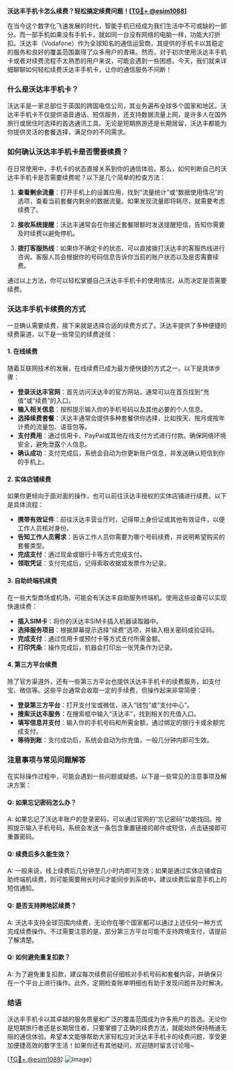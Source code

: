 **沃达丰手机卡怎么续费？轻松搞定续费问题！[[TG💪+ @esim1088](https://t.me/s/esim1088)]**

在当今这个数字化飞速发展的时代，智能手机已经成为我们生活中不可或缺的一部分。而一部手机如果没有手机卡，就如同一台没有网络的电脑一样，功能大打折扣。沃达丰（Vodafone）作为全球知名的通信运营商，其提供的手机卡以其稳定的服务和良好的覆盖范围赢得了众多用户的青睐。然而，对于初次使用沃达丰手机卡或者对续费流程不太熟悉的用户来说，可能会遇到一些困惑。今天，我们就来详细聊聊如何轻松续费沃达丰手机卡，让你的通信服务不间断！

### 什么是沃达丰手机卡？

沃达丰是一家总部位于英国的跨国电信公司，其业务遍布全球多个国家和地区。沃达丰手机卡不仅提供语音通话、短信服务，还支持数据流量上网，是许多人在国外旅行或居住时选择的首选通讯工具。无论是短期旅游还是长期居留，沃达丰都能为你提供灵活的套餐选择，满足你的不同需求。

### 如何确认沃达丰手机卡是否需要续费？

在日常使用中，手机卡的状态直接关系到你的通信体验。那么，如何判断自己的沃达丰手机卡是否需要续费呢？以下是几个简单的检查方法：

1. **查看剩余流量**：打开手机上的设置应用，找到“流量统计”或“数据使用情况”的选项，查看当前套餐内剩余的数据流量。如果发现流量即将耗尽，就需要考虑续费了。
   
2. **接收系统提醒**：沃达丰通常会在你接近套餐限额时发送提醒短信，告知你需要及时续费以避免停机。

3. **拨打客服热线**：如果你不确定卡的状态，可以直接拨打沃达丰的客服热线进行咨询。客服人员会根据你的号码信息告诉你当前的账户状态以及是否需要续费。

通过以上方法，你可以轻松掌握自己沃达丰手机卡的使用情况，从而决定是否需要续费。

### 沃达丰手机卡续费的方式

一旦确认需要续费，接下来就是选择合适的续费方式了。沃达丰提供了多种便捷的续费渠道，以下是一些常见的续费途径：

#### 1. 在线续费

随着互联网技术的发展，在线续费已成为最方便快捷的方式之一。以下是具体步骤：

- **登录沃达丰官网**：首先访问沃达丰的官方网站，通常可以在首页找到“充值”或“续费”的入口。
- **输入相关信息**：按照提示输入你的手机号码以及其他必要的个人信息。
- **选择续费套餐**：沃达丰通常会提供多种套餐供你选择，比如按天、按月或按年计费的流量包、语音包等。
- **支付费用**：通过信用卡、PayPal或其他在线支付方式进行付款。确保网络环境安全，避免泄露个人信息。
- **确认成功**：支付完成后，系统会自动为你更新账户信息，并发送确认短信到你的手机上。

#### 2. 实体店铺续费

如果你更倾向于面对面的操作，也可以前往沃达丰授权的实体店铺进行续费。以下是具体流程：

- **携带有效证件**：前往沃达丰营业厅时，记得带上身份证或其他有效证件，以便工作人员核对身份。
- **告知工作人员需求**：告诉工作人员你需要为哪个号码续费，并说明希望购买的套餐类型。
- **完成支付**：通过现金或银行卡等方式完成支付。
- **领取凭证**：支付完成后，记得索取收据或发票作为记录。

#### 3. 自助终端机续费

在一些大型商场或机场，可能会有沃达丰自助服务终端机。使用这些设备可以实现快速续费：

- **插入SIM卡**：将你的沃达丰SIM卡插入机器读取器中。
- **选择服务项目**：根据屏幕提示选择“续费”选项，并输入相关密码或验证码。
- **完成支付**：通过信用卡或预付卡等方式支付所需金额。
- **打印凭条**：操作完成后，机器会打印出一张凭条作为记录。

#### 4. 第三方平台续费

除了官方渠道外，还有一些第三方平台也提供沃达丰手机卡的续费服务，如支付宝、微信等。这些平台通常会收取一定的手续费，但操作起来非常简便：

- **登录第三方平台**：打开支付宝或微信，进入“钱包”或“支付中心”。
- **搜索沃达丰服务**：在搜索框中输入“沃达丰”，找到相关的充值入口。
- **填写信息并支付**：输入你的手机号码和所需金额，通过绑定的银行卡或余额完成支付。
- **等待到账**：支付成功后，系统会自动为你充值，一般几分钟内即可生效。

### 注意事项与常见问题解答

在实际操作过程中，可能会遇到一些问题或疑惑。以下是一些常见的注意事项及解决方案：

#### Q: 如果忘记密码怎么办？

A: 如果忘记了沃达丰账户的登录密码，可以通过官网的“忘记密码”功能找回。按照提示输入手机号码，系统会发送一条包含重置链接的邮件或短信，点击链接即可重置密码。

#### Q: 续费后多久能生效？

A: 一般来说，线上续费后几分钟至几小时内即可生效；如果是通过实体店铺或自助终端机续费，则可能需要稍长时间才能同步到系统中。建议续费后留意手机上的短信通知。

#### Q: 是否支持跨地区续费？

A: 沃达丰支持全球范围内续费，无论你在哪个国家都可以通过上述任何一种方式完成续费操作。不过需要注意的是，部分第三方平台可能不支持跨境支付，请提前了解清楚。

#### Q: 如何避免重复扣款？

A: 为了避免重复扣款，建议每次续费前仔细核对手机号码和套餐内容，并确保只在一个平台上进行操作。此外，定期检查账单明细也有助于发现问题并及时解决。

### 结语

沃达丰手机卡以其卓越的服务质量和广泛的覆盖范围成为许多用户的首选。无论你是短期旅行者还是长期居住者，只要掌握了正确的续费方法，就能始终保持畅通无阻的通信体验。希望本文能够帮助大家轻松应对沃达丰手机卡的续费问题，享受更加便捷高效的数字生活！如果你还有其他疑问，欢迎随时留言讨论哦~

[[TG💪+ @esim1088](https://t.me/s/esim1088)] ![Image](https://i.postimg.cc/4NQfJmqS/Snipaste-2025-05-13-00-14-12.png)]
